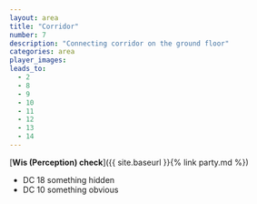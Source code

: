 ```yaml
---
layout: area
title: "Corridor"
number: 7
description: "Connecting corridor on the ground floor"
categories: area
player_images:
leads_to:
  - 2
  - 8
  - 9
  - 10
  - 11
  - 12
  - 13
  - 14
---
```



[**Wis (Perception) check**]({{ site.baseurl }}{% link party.md %})
* DC 18 something hidden
* DC 10 something obvious

